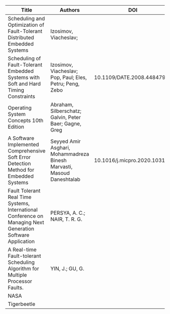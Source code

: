 | Title | Authors | DOI |
|-------|---------|-----|
| Scheduling and Optimization of Fault-Tolerant Distributed Embedded Systems | Izosimov, Viacheslav; |
| Scheduling of Fault-Tolerant Embedded Systems with Soft and Hard Timing Constraints | Izosimov, Viacheslav; Pop, Paul; Eles, Petru; Peng, Zebo | 10.1109/DATE.2008.4484791
| Operating System Concepts 10th Edition | Abraham, Silberschatz; Galvin, Peter Baer; Gagne, Greg 
| A Software Implemented Comprehensive Soft Error Detection Method for Embedded Systems | Seyyed Amir Asghari, Mohammadreza Binesh Marvasti, Masoud Daneshtalab | 10.1016/j.micpro.2020.103161
| Fault Tolerant Real Time Systems, International Conference on Managing Next Generation Software Application | PERSYA, A. C.; NAIR, T. R. G. |
| A Real-time Fault-tolerant Scheduling Algorithm for Multiple Processor Faults. | YIN, J.; GU, G. 
| NASA
| Tigerbeetle
